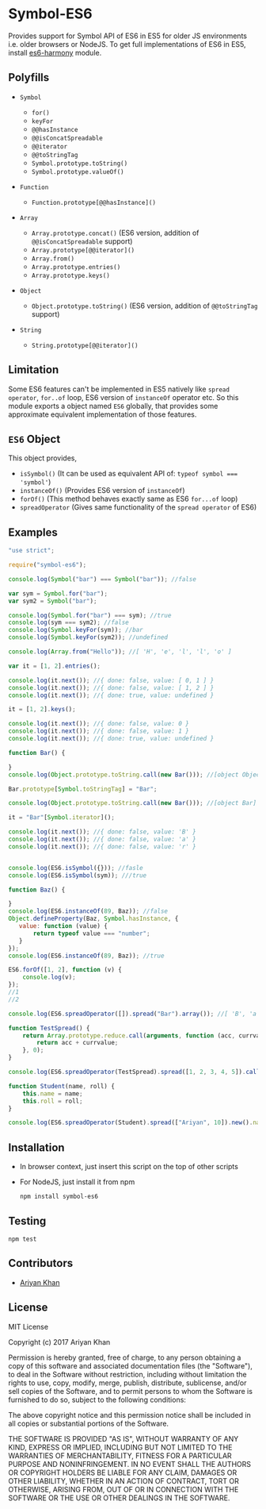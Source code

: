 # Symbol-ES6

Provides support for Symbol API of ES6 in ES5 for older JS environments i.e. older browsers or NodeJS.
To get full implementations of ES6 in ES5, install [es6-harmony](https://github.com/ariyankhan/es6-harmony) module. 

## Polyfills

* `Symbol`
    * `for()`
    * `keyFor`
    * `@@hasInstance`
    * `@@isConcatSpreadable`
    * `@@iterator`
    * `@@toStringTag`
    * `Symbol.prototype.toString()`
    * `Symbol.prototype.valueOf()`
    
* `Function`
    * `Function.prototype[@@hasInstance]()`
    
* `Array`
    * `Array.prototype.concat()` (ES6 version, addition of `@@isConcatSpreadable` support)
    * `Array.prototype[@@iterator]()`
    * `Array.from()`
    * `Array.prototype.entries()`
    * `Array.prototype.keys()`

* `Object`
    * `Object.prototype.toString()` (ES6 version, addition of `@@toStringTag` support)

* `String`
    * `String.prototype[@@iterator]()`
    
## Limitation

Some ES6 features can't be implemented in ES5 natively like `spread operator`, `for..of` loop,
ES6 version of `instanceOf` operator etc. So this module exports a object named `ES6` globally,
that provides some approximate equivalent implementation of those features.

## `ES6` Object

This object provides,

* `isSymbol()` (It can be used as equivalent API of: `typeof symbol === 'symbol'`)
* `instanceOf()` (Provides ES6 version of `instanceOf`)
* `forOf()` (This method behaves exactly same as ES6 `for...of` loop)
* `spreadOperator` (Gives same functionality of the `spread operator` of ES6)

    
## Examples

```javascript
"use strict";

require("symbol-es6");

console.log(Symbol("bar") === Symbol("bar")); //false

var sym = Symbol.for("bar");
var sym2 = Symbol("bar");

console.log(Symbol.for("bar") === sym); //true
console.log(sym === sym2); //false
console.log(Symbol.keyFor(sym)); //bar
console.log(Symbol.keyFor(sym2)); //undefined

console.log(Array.from("Hello")); //[ 'H', 'e', 'l', 'l', 'o' ]

var it = [1, 2].entries();

console.log(it.next()); //{ done: false, value: [ 0, 1 ] }
console.log(it.next()); //{ done: false, value: [ 1, 2 ] }
console.log(it.next()); //{ done: true, value: undefined }

it = [1, 2].keys();

console.log(it.next()); //{ done: false, value: 0 }
console.log(it.next()); //{ done: false, value: 1 }
console.log(it.next()); //{ done: true, value: undefined }

function Bar() {

}
console.log(Object.prototype.toString.call(new Bar())); //[object Object]

Bar.prototype[Symbol.toStringTag] = "Bar";

console.log(Object.prototype.toString.call(new Bar())); //[object Bar]

it = "Bar"[Symbol.iterator]();

console.log(it.next()); //{ done: false, value: 'B' }
console.log(it.next()); //{ done: false, value: 'a' }
console.log(it.next()); //{ done: false, value: 'r' }


console.log(ES6.isSymbol({})); //fasle
console.log(ES6.isSymbol(sym)); ///true

function Baz() {

}
console.log(ES6.instanceOf(89, Baz)); //false
Object.defineProperty(Baz, Symbol.hasInstance, {
   value: function (value) {
       return typeof value === "number";
   }
});
console.log(ES6.instanceOf(89, Baz)); //true

ES6.forOf([1, 2], function (v) {
    console.log(v);
});
//1
//2

console.log(ES6.spreadOperator([]).spread("Bar").array()); //[ 'B', 'a', 'r' ]

function TestSpread() {
    return Array.prototype.reduce.call(arguments, function (acc, currvalue) {
        return acc + currvalue;
    }, 0);
}

console.log(ES6.spreadOperator(TestSpread).spread([1, 2, 3, 4, 5]).call()); //15

function Student(name, roll) {
    this.name = name;
    this.roll = roll;
}

console.log(ES6.spreadOperator(Student).spread(["Ariyan", 10]).new().name); //Ariyan
```

## Installation

* In browser context, just insert this script on the top of other scripts
* For NodeJS, just install it from npm

    `npm install symbol-es6`

## Testing

  `npm test`
    
## Contributors

* [Ariyan Khan](https://github.com/ariyankhan)

## License

MIT License

Copyright (c) 2017 Ariyan Khan

Permission is hereby granted, free of charge, to any person obtaining a copy
of this software and associated documentation files (the "Software"), to deal
in the Software without restriction, including without limitation the rights
to use, copy, modify, merge, publish, distribute, sublicense, and/or sell
copies of the Software, and to permit persons to whom the Software is
furnished to do so, subject to the following conditions:

The above copyright notice and this permission notice shall be included in all
copies or substantial portions of the Software.

THE SOFTWARE IS PROVIDED "AS IS", WITHOUT WARRANTY OF ANY KIND, EXPRESS OR
IMPLIED, INCLUDING BUT NOT LIMITED TO THE WARRANTIES OF MERCHANTABILITY,
FITNESS FOR A PARTICULAR PURPOSE AND NONINFRINGEMENT. IN NO EVENT SHALL THE
AUTHORS OR COPYRIGHT HOLDERS BE LIABLE FOR ANY CLAIM, DAMAGES OR OTHER
LIABILITY, WHETHER IN AN ACTION OF CONTRACT, TORT OR OTHERWISE, ARISING FROM,
OUT OF OR IN CONNECTION WITH THE SOFTWARE OR THE USE OR OTHER DEALINGS IN THE
SOFTWARE.

